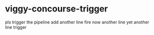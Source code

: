 # viggy-concourse-trigger
pls trigger the pipeline
add another line fire now
another line
yet another line
trigger
